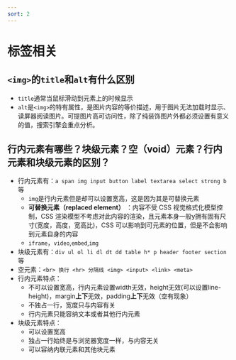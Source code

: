 ```yaml
---
sort: 2
---
```


# 标签相关

## `<img>`的`title`和`alt`有什么区别

- `title`通常当鼠标滑动到元素上的时候显示
- `alt`是`<img>`的特有属性，是图片内容的等价描述，用于图片无法加载时显示、读屏器阅读图片。可提图片高可访问性，除了纯装饰图片外都必须设置有意义的值，搜索引擎会重点分析。

## 行内元素有哪些？块级元素？空（void）元素？行内元素和块级元素的区别？

- 行内元素有：`a span img input button label textarea select strong b`等
  - `img`是行内元素但是却可以设置宽高，这是因为其是可替换元素
  - **可替换元素（replaced element）** ：内容不受 CSS 视觉格式化模型控制，CSS 渲染模型不考虑对此内容的渲染，且元素本身一般y拥有固有尺寸(宽度，高度，宽高比)，CSS 可以影响到可元素的位置，但是不会影响到元素自身的内容
  - `iframe`，`video`,`embed`,`img`
- 块级元素有：`div ul ol li dl dt dd table h* p header footer section`等
- 空元素：`<br> 换行 <hr> 分隔线 <img> <input> <link> <meta>`
- 行内元素特点：
  - 不可以设置宽高，行内元素设置width无效，height无效(可以设置line-height)，margin**上下**无效，padding**上下**无效（空有现象）
  - 不独占一行，宽度只与内容有关
  - 行内元素只能容纳文本或者其他行内元素
- 块级元素特点：
  - 可以设置宽高
  - 独占一行始终是与浏览器宽度一样，与内容无关
  - 可以容纳内联元素和其他块元素
